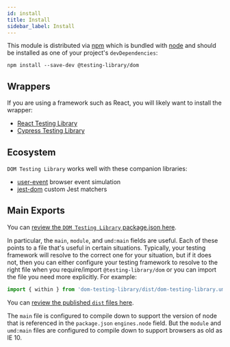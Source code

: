 ```yaml
---
id: install
title: Install
sidebar_label: Install
---
```


This module is distributed via [npm][npm] which is bundled with [node][node] and
should be installed as one of your project's `devDependencies`:

```
npm install --save-dev @testing-library/dom
```

## Wrappers

If you are using a framework such as React, you will likely want to install the
wrapper:

- [React Testing Library](react-testing-library/intro.md)
- [Cypress Testing Library](cypress-testing-library/intro.md)

## Ecosystem

`DOM Testing Library` works well with these companion libraries:

- [user-event](ecosystem-user-event.md) browser event simulation
- [jest-dom](ecosystem-jest-dom.md) custom Jest matchers

## Main Exports

You can
[review the `DOM Testing Library` package.json here](https://unpkg.com/dom-testing-library/package.json).

In particular, the `main`, `module`, and `umd:main` fields are useful. Each of
these points to a file that's useful in certain situations. Typically, your
testing framework will resolve to the correct one for your situation, but if it
does not, then you can either configure your testing framework to resolve to the
right file when you require/import `@testing-library/dom` or you can import the
file you need more explicitly. For example:

```js
import { within } from 'dom-testing-library/dist/dom-testing-library.umd.js'
```

You can
[review the published `dist` files here](https://unpkg.com/dom-testing-library/dist).

The `main` file is configured to compile down to support the version of node
that is referenced in the `package.json` `engines.node` field. But the `module`
and `umd:main` files are configured to compile down to support browsers as old
as IE 10.

<!--
Links
-->

[npm]: https://www.npmjs.com/
[node]: https://nodejs.org
